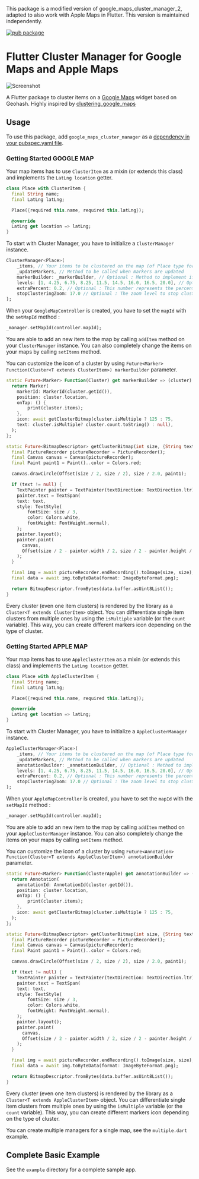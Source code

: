 This package is a modified version of google_maps_cluster_manager_2, adapted to also work with Apple Maps in Flutter. This version is maintained independently.

[![pub package](https://img.shields.io/pub/v/google_maps_cluster_manager.svg)](https://pub.dartlang.org/packages/google_maps_cluster_manager)

# Flutter Cluster Manager for Google Maps and Apple Maps

![Screenshot](https://raw.githubusercontent.com/bpillon/google_maps_cluster_manager/master/example/example.gif)
 
A Flutter package to cluster items on a [Google Maps](https://pub.dev/packages/google_maps_flutter) widget based on Geohash. Highly inspired by [clustering_google_maps](https://pub.dev/packages/clustering_google_maps)

## Usage

To use this package, add `google_maps_cluster_manager` as a [dependency in your pubspec.yaml file](https://flutter.io/platform-plugins/).

### Getting Started GOOGLE MAP

Your map items has to use `ClusterItem` as a mixin (or extends this class) and implements the `LatLng location` getter.

```dart
class Place with ClusterItem {
  final String name;
  final LatLng latLng;

  Place({required this.name, required this.latLng});

  @override
  LatLng get location => latLng;
}
```

To start with Cluster Manager, you have to initialize a `ClusterManager` instance.

```dart
ClusterManager<Place>(
    _items, // Your items to be clustered on the map (of Place type for this example)
    _updateMarkers, // Method to be called when markers are updated
    markerBuilder: _markerBuilder, // Optional : Method to implement if you want to customize markers
    levels: [1, 4.25, 6.75, 8.25, 11.5, 14.5, 16.0, 16.5, 20.0], // Optional : Configure this if you want to change zoom levels at which the clustering precision change
    extraPercent: 0.2, // Optional : This number represents the percentage (0.2 for 20%) of latitude and longitude (in each direction) to be considered on top of the visible map bounds to render clusters. This way, clusters don't "pop out" when you cross the map.
    stopClusteringZoom: 17.0 // Optional : The zoom level to stop clustering, so it's only rendering single item "clusters"
);
```

When your `GoogleMapController` is created, you have to set the `mapId` with the `setMapId` method :

```dart
_manager.setMapId(controller.mapId);
```

You are able to add an new item to the map by calling `addItem` method on your `ClusterManager` instance. You can also completely change the items on your maps by calling `setItems` method.

You can customize the icon of a cluster by using `Future<Marker> Function(Cluster<T extends ClusterItem>) markerBuilder` parameter.

```dart
static Future<Marker> Function(Cluster) get markerBuilder => (cluster) async {
  return Marker(
    markerId: MarkerId(cluster.getId()),
    position: cluster.location,
    onTap: () {
        print(cluster.items);
    },
    icon: await getClusterBitmap(cluster.isMultiple ? 125 : 75,
    text: cluster.isMultiple? cluster.count.toString() : null),
  );
};

static Future<BitmapDescriptor> getClusterBitmap(int size, {String text?}) async {
  final PictureRecorder pictureRecorder = PictureRecorder();
  final Canvas canvas = Canvas(pictureRecorder);
  final Paint paint1 = Paint()..color = Colors.red;

  canvas.drawCircle(Offset(size / 2, size / 2), size / 2.0, paint1);

  if (text != null) {
    TextPainter painter = TextPainter(textDirection: TextDirection.ltr);
    painter.text = TextSpan(
    text: text,
    style: TextStyle(
        fontSize: size / 3,
        color: Colors.white,
        fontWeight: FontWeight.normal),
    );
    painter.layout();
    painter.paint(
      canvas,
      Offset(size / 2 - painter.width / 2, size / 2 - painter.height / 2),
    );
  }

  final img = await pictureRecorder.endRecording().toImage(size, size);
  final data = await img.toByteData(format: ImageByteFormat.png);

  return BitmapDescriptor.fromBytes(data.buffer.asUint8List());
}
```

Every cluster (even one item clusters) is rendered by the library as a `Cluster<T extends ClusterItem>` object. You can differentiate single item clusters from multiple ones by using the `isMultiple` variable (or the `count` variable). This way, you can create different markers icon depending on the type of cluster.

### Getting Started APPLE MAP

Your map items has to use `AppleClusterItem` as a mixin (or extends this class) and implements the `LatLng location` getter.

```dart
class Place with AppleClusterItem {
  final String name;
  final LatLng latLng;

  Place({required this.name, required this.latLng});

  @override
  LatLng get location => latLng;
}
```

To start with Cluster Manager, you have to initialize a `AppleClusterManager` instance.

```dart
AppleClusterManager<Place>(
    _items, // Your items to be clustered on the map (of Place type for this example)
    _updateMarkers, // Method to be called when markers are updated
    annotationBuilder: _annotationBuilder, // Optional : Method to implement if you want to customize annotations
    levels: [1, 4.25, 6.75, 8.25, 11.5, 14.5, 16.0, 16.5, 20.0], // Optional : Configure this if you want to change zoom levels at which the clustering precision change
    extraPercent: 0.2, // Optional : This number represents the percentage (0.2 for 20%) of latitude and longitude (in each direction) to be considered on top of the visible map bounds to render clusters. This way, clusters don't "pop out" when you cross the map.
    stopClusteringZoom: 17.0 // Optional : The zoom level to stop clustering, so it's only rendering single item "clusters"
);
```

When your `AppleMapController` is created, you have to set the `mapId` with the `setMapId` method :

```dart
_manager.setMapId(controller.mapId);
```

You are able to add an new item to the map by calling `addItem` method on your `AppleClusterManager` instance. You can also completely change the items on your maps by calling `setItems` method.

You can customize the icon of a cluster by using `Future<Annotation> Function(Cluster<T extends AppleClusterItem>) annotationBuilder` parameter.

```dart
static Future<Marker> Function(ClusterApple) get annotationBuilder => (cluster) async {
  return Annotation(
    annotationId: AnnotationId(cluster.getId()),
    position: cluster.location,
    onTap: () {
        print(cluster.items);
    },
    icon: await getClusterBitmap(cluster.isMultiple ? 125 : 75,
  );
};

static Future<BitmapDescriptor> getClusterBitmap(int size, {String text?}) async {
  final PictureRecorder pictureRecorder = PictureRecorder();
  final Canvas canvas = Canvas(pictureRecorder);
  final Paint paint1 = Paint()..color = Colors.red;

  canvas.drawCircle(Offset(size / 2, size / 2), size / 2.0, paint1);

  if (text != null) {
    TextPainter painter = TextPainter(textDirection: TextDirection.ltr);
    painter.text = TextSpan(
    text: text,
    style: TextStyle(
        fontSize: size / 3,
        color: Colors.white,
        fontWeight: FontWeight.normal),
    );
    painter.layout();
    painter.paint(
      canvas,
      Offset(size / 2 - painter.width / 2, size / 2 - painter.height / 2),
    );
  }

  final img = await pictureRecorder.endRecording().toImage(size, size);
  final data = await img.toByteData(format: ImageByteFormat.png);

  return BitmapDescriptor.fromBytes(data.buffer.asUint8List());
}
```

Every cluster (even one item clusters) is rendered by the library as a `Cluster<T extends AppleClusterItem>` object. You can differentiate single item clusters from multiple ones by using the `isMultiple` variable (or the `count` variable). This way, you can create different markers icon depending on the type of cluster.

You can create multiple managers for a single map, see the `multiple.dart` example.

## Complete Basic Example

See the `example` directory for a complete sample app.
